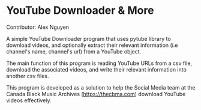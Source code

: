 # YouTube Downloader & More

Contributor: Alex Nguyen 

A simple YouTube Downloader program that uses pytube library to download videos, and optionally extract their relevant information (i.e channel's name, channel's url) from a YouTube object.

The main function of this program is reading YouTube URLs from a csv file, download the associated videos, and write their relevant information into another csv files. 

This program is developed as a solution to help the Social Media team at the Canada Black Music Archives (https://thecbma.com) download YouTube videos effectively. 
